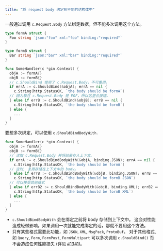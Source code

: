 ```yaml
---
title: "将 request body 绑定到不同的结构体中"
---
```


一般通过调用 `c.Request.Body` 方法绑定数据，但不能多次调用这个方法。

```go
type formA struct {
  Foo string `json:"foo" xml:"foo" binding:"required"`
}

type formB struct {
  Bar string `json:"bar" xml:"bar" binding:"required"`
}

func SomeHandler(c *gin.Context) {
  objA := formA{}
  objB := formB{}
  // c.ShouldBind 使用了 c.Request.Body，不可重用。
  if errA := c.ShouldBind(&objA); errA == nil {
    c.String(http.StatusOK, `the body should be formA`)
  // 因为现在 c.Request.Body 是 EOF，所以这里会报错。
  } else if errB := c.ShouldBind(&objB); errB == nil {
    c.String(http.StatusOK, `the body should be formB`)
  } else {
    ...
  }
}
```

要想多次绑定，可以使用 `c.ShouldBindBodyWith`.

```go
func SomeHandler(c *gin.Context) {
  objA := formA{}
  objB := formB{}
  // 读取 c.Request.Body 并将结果存入上下文。
  if errA := c.ShouldBindBodyWith(&objA, binding.JSON); errA == nil {
    c.String(http.StatusOK, `the body should be formA`)
  // 这时, 复用存储在上下文中的 body。
  } else if errB := c.ShouldBindBodyWith(&objB, binding.JSON); errB == nil {
    c.String(http.StatusOK, `the body should be formB JSON`)
  // 可以接受其他格式
  } else if errB2 := c.ShouldBindBodyWith(&objB, binding.XML); errB2 == nil {
    c.String(http.StatusOK, `the body should be formB XML`)
  } else {
    ...
  }
}
```

* `c.ShouldBindBodyWith` 会在绑定之前将 body 存储到上下文中。 这会对性能造成轻微影响，如果调用一次就能完成绑定的话，那就不要用这个方法。
* 只有某些格式需要此功能，如 `JSON`, `XML`, `MsgPack`,
`ProtoBuf`。 对于其他格式, 如 `Query`, `Form`, `FormPost`, `FormMultipart`
可以多次调用 `c.ShouldBind()` 而不会造成任何性能损失 (详见 [#1341](https://github.com/gin-gonic/gin/pull/1341))。

